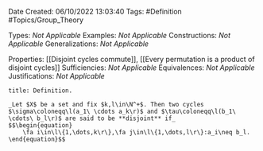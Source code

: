 <div class="topSpace"></div>

Date Created: 06/10/2022 13:03:40
Tags: #Definition #Topics/Group_Theory

Types: _Not Applicable_
Examples: _Not Applicable_
Constructions: _Not Applicable_
Generalizations: _Not Applicable_

Properties: [[Disjoint cycles commute]], [[Every permutation is a product of disjoint cycles]]
Sufficiencies: _Not Applicable_
Equivalences: _Not Applicable_
Justifications: _Not Applicable_

``` ad-Definition
title: Definition.

_Let $X$ be a set and fix $k,l\in\N^+$. Then two cycles $\sigma\coloneqq\l(a_1\ \cdots a_k\r)$ and $\tau\coloneqq\l(b_1\ \cdots\ b_l\r)$ are said to be **disjoint** if_
$$\begin{equation}
    \fa i\in\l\{1,\dots,k\r\},\fa j\in\l\{1,\dots,l\r\}:a_i\neq b_l.
\end{equation}$$

```
